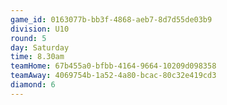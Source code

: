 ```yaml
---
game_id: 0163077b-bb3f-4868-aeb7-8d7d55de03b9
division: U10
round: 5
day: Saturday
time: 8.30am
teamHome: 67b455a0-bfbb-4164-9664-10209d098358
teamAway: 4069754b-1a52-4a80-bcac-80c32e419cd3
diamond: 6
---
```

